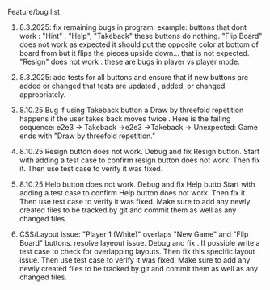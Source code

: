 Feature/bug list


1. 8.3.2025: fix remaining bugs in program: example: buttons that dont work : "Hint" , "Help", "Takeback" these buttons do nothing. "Flip Board" does not work as expected it should  put the opposite color at bottom of board from but it flips the pieces upside down... that is not expected. "Resign" does not work . these are bugs in player vs player  mode.    

2. 8.3.2025: add tests for all buttons and ensure that if new buttons are added or changed that tests are updated , added, or changed appropriately.

3. 8.10.25 Bug if using Takeback button a Draw by threefold repetition happens if the user takes back moves twice . Here is the failing sequence:  e2e3 -> Takeback ->e2e3 ->Takeback -> Unexpected: Game ends with "Draw by threefold repetition."

4. 8.10.25 Resign button does not work. Debug and fix Resign button. Start with adding a test case to confirm resign button does not work. Then fix it. Then use test case to verify it was fixed. 

5. 8.10.25 Help button does not work. Debug and fix Help butto Start with adding a test case to confirm Help button does not work. Then fix it. Then use test case to verify it was fixed. Make sure to add any newly created files to be tracked by git and commit them as well as any changed files.

6. CSS/Layout issue: "Player 1 (White)" overlaps "New Game" and "Flip Board" buttons. resolve layeout issue.   Debug and fix . If possible write a test case to check for overlapping layouts.  Then fix this specific layout issue. Then use test case to verify it was fixed. Make sure to add any newly created files to be tracked by git and commit them as well as any changed files.

